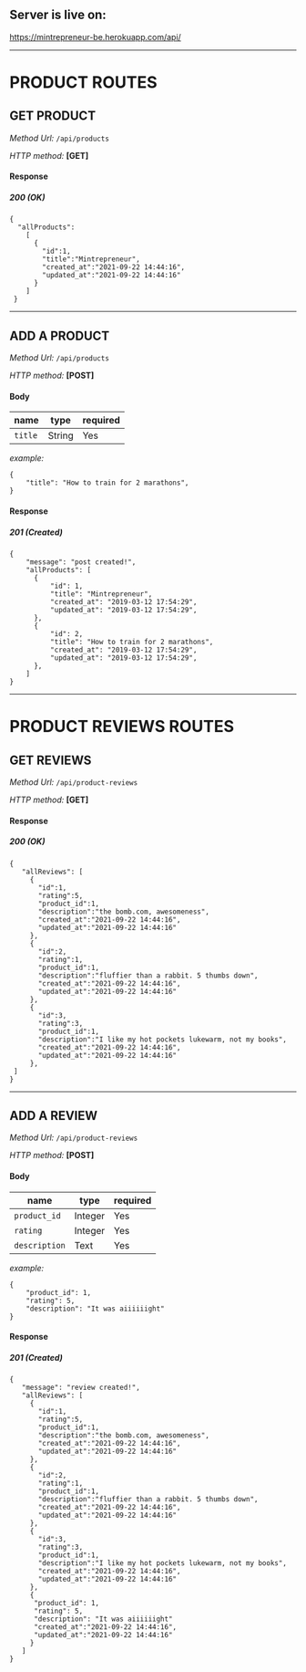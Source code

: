 ## Server is live on:

https://mintrepreneur-be.herokuapp.com/api/

---

# PRODUCT ROUTES

## **GET PRODUCT**

_Method Url:_ `/api/products`

_HTTP method:_ **[GET]**

#### Response

##### 200 (OK)

```
{ 
  "allProducts":
    [
      {
        "id":1,
        "title":"Mintrepreneur",
        "created_at":"2021-09-22 14:44:16",
        "updated_at":"2021-09-22 14:44:16"
      }
    ]
 }
```

---

## **ADD A PRODUCT**

_Method Url:_ `/api/products`

_HTTP method:_ **[POST]**

#### Body

| name          | type    | required |
| ------------- | ------- | -------- |
| `title`       | String  | Yes      |


_example:_

```
{
    "title": "How to train for 2 marathons",
}
```

#### Response

##### 201 (Created)

```
{
    "message": "post created!",
    "allProducts": [
      {
          "id": 1,
          "title": "Mintrepreneur",
          "created_at": "2019-03-12 17:54:29",
          "updated_at": "2019-03-12 17:54:29",
      },
      {
          "id": 2,
          "title": "How to train for 2 marathons",
          "created_at": "2019-03-12 17:54:29",
          "updated_at": "2019-03-12 17:54:29",
      },
    ]
}
```

---

# PRODUCT REVIEWS ROUTES

## **GET REVIEWS**

_Method Url:_ `/api/product-reviews`

_HTTP method:_ **[GET]**

#### Response

##### 200 (OK)

```
{
   "allReviews": [
     {
       "id":1,
       "rating":5,
       "product_id":1,
       "description":"the bomb.com, awesomeness",
       "created_at":"2021-09-22 14:44:16",
       "updated_at":"2021-09-22 14:44:16"
     },
     {
       "id":2,
       "rating":1,
       "product_id":1,
       "description":"fluffier than a rabbit. 5 thumbs down",
       "created_at":"2021-09-22 14:44:16",
       "updated_at":"2021-09-22 14:44:16"
     },
     {
       "id":3,
       "rating":3,
       "product_id":1,
       "description":"I like my hot pockets lukewarm, not my books",
       "created_at":"2021-09-22 14:44:16",
       "updated_at":"2021-09-22 14:44:16"
     },
 ]
}
```

---

## **ADD A REVIEW**

_Method Url:_ `/api/product-reviews`

_HTTP method:_ **[POST]**

#### Body

| name          | type    | required |
| ------------- | ------- | -------- |
| `product_id`  | Integer | Yes      |
| `rating`      | Integer | Yes      |
| `description` | Text    | Yes      |


_example:_

```
{
    "product_id": 1,
    "rating": 5,
    "description": "It was aiiiiiight" 
}
```

#### Response

##### 201 (Created)

```
{
   "message": "review created!",
   "allReviews": [
     {
       "id":1,
       "rating":5,
       "product_id":1,
       "description":"the bomb.com, awesomeness",
       "created_at":"2021-09-22 14:44:16",
       "updated_at":"2021-09-22 14:44:16"
     },
     {
       "id":2,
       "rating":1,
       "product_id":1,
       "description":"fluffier than a rabbit. 5 thumbs down",
       "created_at":"2021-09-22 14:44:16",
       "updated_at":"2021-09-22 14:44:16"
     },
     {
       "id":3,
       "rating":3,
       "product_id":1,
       "description":"I like my hot pockets lukewarm, not my books",
       "created_at":"2021-09-22 14:44:16",
       "updated_at":"2021-09-22 14:44:16"
     },
     {
      "product_id": 1,
      "rating": 5,
      "description": "It was aiiiiiight" 
      "created_at":"2021-09-22 14:44:16",
      "updated_at":"2021-09-22 14:44:16"
     }
   ]
}
```
